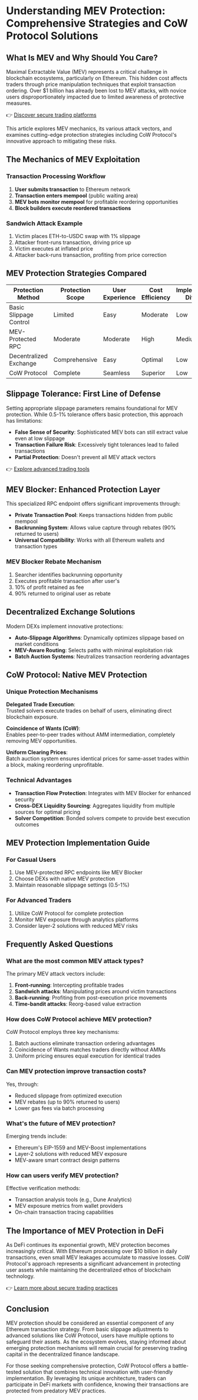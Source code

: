 # Understanding MEV Protection: Comprehensive Strategies and CoW Protocol Solutions

## What Is MEV and Why Should You Care?

Maximal Extractable Value (MEV) represents a critical challenge in blockchain ecosystems, particularly on Ethereum. This hidden cost affects traders through price manipulation techniques that exploit transaction ordering. Over $1 billion has already been lost to MEV attacks, with novice users disproportionately impacted due to limited awareness of protective measures.

👉 [Discover secure trading platforms](https://bit.ly/okx-bonus)

This article explores MEV mechanics, its various attack vectors, and examines cutting-edge protection strategies including CoW Protocol's innovative approach to mitigating these risks.

## The Mechanics of MEV Exploitation

### Transaction Processing Workflow

1. **User submits transaction** to Ethereum network
2. **Transaction enters mempool** (public waiting area)
3. **MEV bots monitor mempool** for profitable reordering opportunities
4. **Block builders execute reordered transactions**

### Sandwich Attack Example

1. Victim places ETH-to-USDC swap with 1% slippage
2. Attacker front-runs transaction, driving price up
3. Victim executes at inflated price
4. Attacker back-runs transaction, profiting from price correction

## MEV Protection Strategies Compared

| Protection Method       | Protection Scope     | User Experience | Cost Efficiency | Implementation Difficulty |
|-------------------------|----------------------|------------------|------------------|---------------------------|
| Basic Slippage Control  | Limited              | Easy             | Moderate         | Low                       |
| MEV-Protected RPC       | Moderate             | Moderate         | High             | Medium                    |
| Decentralized Exchange  | Comprehensive        | Easy             | Optimal          | Low                       |
| CoW Protocol            | Complete             | Seamless         | Superior         | Low                       |

## Slippage Tolerance: First Line of Defense

Setting appropriate slippage parameters remains foundational for MEV protection. While 0.5-1% tolerance offers basic protection, this approach has limitations:

- **False Sense of Security**: Sophisticated MEV bots can still extract value even at low slippage
- **Transaction Failure Risk**: Excessively tight tolerances lead to failed transactions
- **Partial Protection**: Doesn't prevent all MEV attack vectors

👉 [Explore advanced trading tools](https://bit.ly/okx-bonus)

## MEV Blocker: Enhanced Protection Layer

This specialized RPC endpoint offers significant improvements through:

- **Private Transaction Pool**: Keeps transactions hidden from public mempool
- **Backrunning System**: Allows value capture through rebates (90% returned to users)
- **Universal Compatibility**: Works with all Ethereum wallets and transaction types

### MEV Blocker Rebate Mechanism

1. Searcher identifies backrunning opportunity
2. Executes profitable transaction after user's
3. 10% of profit retained as fee
4. 90% returned to original user as rebate

## Decentralized Exchange Solutions

Modern DEXs implement innovative protections:

- **Auto-Slippage Algorithms**: Dynamically optimizes slippage based on market conditions
- **MEV-Aware Routing**: Selects paths with minimal exploitation risk
- **Batch Auction Systems**: Neutralizes transaction reordering advantages

## CoW Protocol: Native MEV Protection

### Unique Protection Mechanisms

**Delegated Trade Execution**:  
Trusted solvers execute trades on behalf of users, eliminating direct blockchain exposure.

**Coincidence of Wants (CoW)**:  
Enables peer-to-peer trades without AMM intermediation, completely removing MEV opportunities.

**Uniform Clearing Prices**:  
Batch auction system ensures identical prices for same-asset trades within a block, making reordering unprofitable.

### Technical Advantages

- **Transaction Flow Protection**: Integrates with MEV Blocker for enhanced security
- **Cross-DEX Liquidity Sourcing**: Aggregates liquidity from multiple sources for optimal pricing
- **Solver Competition**: Bonded solvers compete to provide best execution outcomes

## MEV Protection Implementation Guide

### For Casual Users

1. Use MEV-protected RPC endpoints like MEV Blocker
2. Choose DEXs with native MEV protection
3. Maintain reasonable slippage settings (0.5-1%)

### For Advanced Traders

1. Utilize CoW Protocol for complete protection
2. Monitor MEV exposure through analytics platforms
3. Consider layer-2 solutions with reduced MEV risks

## Frequently Asked Questions

### What are the most common MEV attack types?

The primary MEV attack vectors include:
1. **Front-running**: Intercepting profitable trades
2. **Sandwich attacks**: Manipulating prices around victim transactions
3. **Back-running**: Profiting from post-execution price movements
4. **Time-bandit attacks**: Reorg-based value extraction

### How does CoW Protocol achieve MEV protection?

CoW Protocol employs three key mechanisms:
1. Batch auctions eliminate transaction ordering advantages
2. Coincidence of Wants matches traders directly without AMMs
3. Uniform pricing ensures equal execution for identical trades

### Can MEV protection improve transaction costs?

Yes, through:
- Reduced slippage from optimized execution
- MEV rebates (up to 90% returned to users)
- Lower gas fees via batch processing

### What's the future of MEV protection?

Emerging trends include:
- Ethereum's EIP-1559 and MEV-Boost implementations
- Layer-2 solutions with reduced MEV exposure
- MEV-aware smart contract design patterns

### How can users verify MEV protection?

Effective verification methods:
- Transaction analysis tools (e.g., Dune Analytics)
- MEV exposure metrics from wallet providers
- On-chain transaction tracing capabilities

## The Importance of MEV Protection in DeFi

As DeFi continues its exponential growth, MEV protection becomes increasingly critical. With Ethereum processing over $10 billion in daily transactions, even small MEV leakages accumulate to massive losses. CoW Protocol's approach represents a significant advancement in protecting user assets while maintaining the decentralized ethos of blockchain technology.

👉 [Learn more about secure trading practices](https://bit.ly/okx-bonus)

## Conclusion

MEV protection should be considered an essential component of any Ethereum transaction strategy. From basic slippage adjustments to advanced solutions like CoW Protocol, users have multiple options to safeguard their assets. As the ecosystem evolves, staying informed about emerging protection mechanisms will remain crucial for preserving trading capital in the decentralized finance landscape.

For those seeking comprehensive protection, CoW Protocol offers a battle-tested solution that combines technical innovation with user-friendly implementation. By leveraging its unique architecture, traders can participate in DeFi markets with confidence, knowing their transactions are protected from predatory MEV practices.